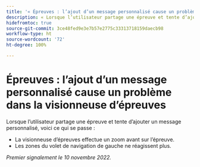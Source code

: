 ```yaml
---
title: '« Épreuves : l’ajout d’un message personnalisé cause un problème dans la visionneuse d’épreuves »'
description: « Lorsque l’utilisateur partage une épreuve et tente d’ajouter un message personnalisé, des problèmes surviennent. »
hidefromtoc: true
source-git-commit: 3ce48fed9e3e7b57e2775c33313718159daecb98
workflow-type: ht
source-wordcount: '72'
ht-degree: 100%

---
```



# Épreuves : l’ajout d’un message personnalisé cause un problème dans la visionneuse d’épreuves

<!--This is on both the WF and WFP TOCs-->

Lorsque l’utilisateur partage une épreuve et tente d’ajouter un message personnalisé, voici ce qui se passe :

* La visionneuse d’épreuves effectue un zoom avant sur l’épreuve.
* Les zones du volet de navigation de gauche ne réagissent plus.

_Premier signalement le 10 novembre 2022._

